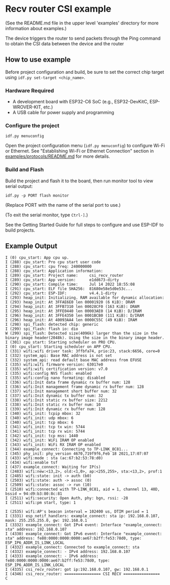 # Recv router CSI example

(See the README.md file in the upper level 'examples' directory for more information about examples.)

The device triggers the router to send packets through the Ping command to obtain the CSI data between the device and the router

## How to use example
Before project configuration and build, be sure to set the correct chip target using `idf.py set-target <chip_name>`.

### Hardware Required

* A development board with ESP32-C6 SoC (e.g., ESP32-DevKitC, ESP-WROVER-KIT, etc.)
* A USB cable for power supply and programming

### Configure the project

```
idf.py menuconfig
```
Open the project configuration menu (`idf.py menuconfig`) to configure Wi-Fi or Ethernet. See "Establishing Wi-Fi or Ethernet Connection" section in [examples/protocols/README.md](https://github.com/espressif/esp-idf/tree/master/examples/protocols#establishing-wi-fi-or-ethernet-connection) for more details.

### Build and Flash

Build the project and flash it to the board, then run monitor tool to view serial output:

```
idf.py -p PORT flash monitor
```

(Replace PORT with the name of the serial port to use.)

(To exit the serial monitor, type ``Ctrl-]``.)

See the Getting Started Guide for full steps to configure and use ESP-IDF to build projects.

## Example Output

```shell
I (0) cpu_start: App cpu up.
I (288) cpu_start: Pro cpu start user code
I (288) cpu_start: cpu freq: 240000000
I (288) cpu_start: Application information:
I (289) cpu_start: Project name:     csi_recv_router
I (289) cpu_start: App version:      e1dd673-dirty
I (290) cpu_start: Compile time:     Jul 14 2022 18:55:08
I (291) cpu_start: ELF file SHA256:  81680e58e5d0e53c...
I (292) cpu_start: ESP-IDF:          v4.4.1-dirty
I (293) heap_init: Initializing. RAM available for dynamic allocation:
I (293) heap_init: At 3FFAE6E0 len 00001920 (6 KiB): DRAM
I (294) heap_init: At 3FFB7310 len 00028CF0 (163 KiB): DRAM
I (295) heap_init: At 3FFE0440 len 00003AE0 (14 KiB): D/IRAM
I (296) heap_init: At 3FFE4350 len 0001BCB0 (111 KiB): D/IRAM
I (296) heap_init: At 40093AA4 len 0000C55C (49 KiB): IRAM
I (298) spi_flash: detected chip: generic
I (299) spi_flash: flash io: dio
W (299) spi_flash: Detected size(4096k) larger than the size in the binary image header(2048k). Using the size in the binary image header.
I (301) cpu_start: Starting scheduler on PRO CPU.
I (0) cpu_start: Starting scheduler on APP CPU.
I (331) wifi:wifi driver task: 3ffbfa74, prio:23, stack:6656, core=0
I (332) system_api: Base MAC address is not set
I (332) system_api: read default base MAC address from EFUSE
I (335) wifi:wifi firmware version: 63017e0
I (335) wifi:wifi certification version: v7.0
I (335) wifi:config NVS flash: enabled
I (335) wifi:config nano formating: disabled
I (336) wifi:Init data frame dynamic rx buffer num: 128
I (336) wifi:Init management frame dynamic rx buffer num: 128
I (337) wifi:Init management short buffer num: 32
I (337) wifi:Init dynamic tx buffer num: 32
I (338) wifi:Init static rx buffer size: 2212
I (338) wifi:Init static rx buffer num: 10
I (339) wifi:Init dynamic rx buffer num: 128
I (340) wifi_init: tcpip mbox: 32
I (340) wifi_init: udp mbox: 6
I (340) wifi_init: tcp mbox: 6
I (341) wifi_init: tcp tx win: 5744
I (341) wifi_init: tcp rx win: 5744
I (342) wifi_init: tcp mss: 1440
I (342) wifi_init: WiFi IRAM OP enabled
I (343) wifi_init: WiFi RX IRAM OP enabled
I (344) example_connect: Connecting to TP-LINK_8C81...
I (345) phy_init: phy_version 4670,719f9f6,Feb 18 2021,17:07:07
I (433) wifi:mode : sta (ac:67:b2:53:78:d0)
I (434) wifi:enable tsf
I (437) example_connect: Waiting for IP(s)
I (2483) wifi:new:<13,2>, old:<1,0>, ap:<255,255>, sta:<13,2>, prof:1
I (2485) wifi:state: init -> auth (b0)
I (2503) wifi:state: auth -> assoc (0)
I (2509) wifi:state: assoc -> run (10)
I (2510) wifi:connected with TP-LINK_8C81, aid = 1, channel 13, 40D, bssid = 94:d9:b3:80:8c:81
I (2511) wifi:security: Open Auth, phy: bgn, rssi: -28
I (2511) wifi:pm start, type: 1

I (2535) wifi:AP's beacon interval = 102400 us, DTIM period = 1
I (3331) esp_netif_handlers: example_connect: sta ip: 192.168.0.107, mask: 255.255.255.0, gw: 192.168.0.1
I (3332) example_connect: Got IPv4 event: Interface "example_connect: sta" address: 192.168.0.107
I (4330) example_connect: Got IPv6 event: Interface "example_connect: sta" address: fe80:0000:0000:0000:ae67:b2ff:fe53:78d0, type: ESP_IP6_ADDR_IS_LINK_LOCAL
I (4332) example_connect: Connected to example_connect: sta
I (4332) example_connect: - IPv4 address: 192.168.0.107
I (4333) example_connect: - IPv6 address: fe80:0000:0000:0000:ae67:b2ff:fe53:78d0, type: ESP_IP6_ADDR_IS_LINK_LOCAL
I (4335) csi_recv_router: got ip:192.168.0.107, gw: 192.168.0.1
I (4346) csi_recv_router: ================ CSI RECV ================
C
```
